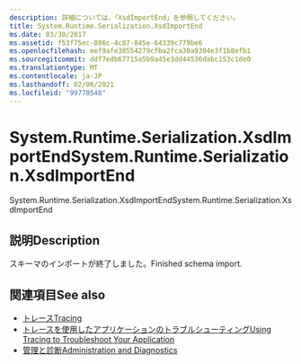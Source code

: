 ```yaml
---
description: 詳細については、「XsdImportEnd」を参照してください。
title: System.Runtime.Serialization.XsdImportEnd
ms.date: 03/30/2017
ms.assetid: f53f75ec-886c-4c87-845e-64339c779be6
ms.openlocfilehash: eef9afe38554279cfba2fca30a9304e3f1b8efb1
ms.sourcegitcommit: ddf7edb67715a5b9a45e3dd44536dabc153c1de0
ms.translationtype: MT
ms.contentlocale: ja-JP
ms.lasthandoff: 02/06/2021
ms.locfileid: "99770548"
---
```

# <a name="systemruntimeserializationxsdimportend"></a><span data-ttu-id="23f43-103">System.Runtime.Serialization.XsdImportEnd</span><span class="sxs-lookup"><span data-stu-id="23f43-103">System.Runtime.Serialization.XsdImportEnd</span></span>

<span data-ttu-id="23f43-104">System.Runtime.Serialization.XsdImportEnd</span><span class="sxs-lookup"><span data-stu-id="23f43-104">System.Runtime.Serialization.XsdImportEnd</span></span>  
  
## <a name="description"></a><span data-ttu-id="23f43-105">説明</span><span class="sxs-lookup"><span data-stu-id="23f43-105">Description</span></span>  

 <span data-ttu-id="23f43-106">スキーマのインポートが終了しました。</span><span class="sxs-lookup"><span data-stu-id="23f43-106">Finished schema import.</span></span>  
  
## <a name="see-also"></a><span data-ttu-id="23f43-107">関連項目</span><span class="sxs-lookup"><span data-stu-id="23f43-107">See also</span></span>

- [<span data-ttu-id="23f43-108">トレース</span><span class="sxs-lookup"><span data-stu-id="23f43-108">Tracing</span></span>](index.md)
- [<span data-ttu-id="23f43-109">トレースを使用したアプリケーションのトラブルシューティング</span><span class="sxs-lookup"><span data-stu-id="23f43-109">Using Tracing to Troubleshoot Your Application</span></span>](using-tracing-to-troubleshoot-your-application.md)
- [<span data-ttu-id="23f43-110">管理と診断</span><span class="sxs-lookup"><span data-stu-id="23f43-110">Administration and Diagnostics</span></span>](../index.md)
